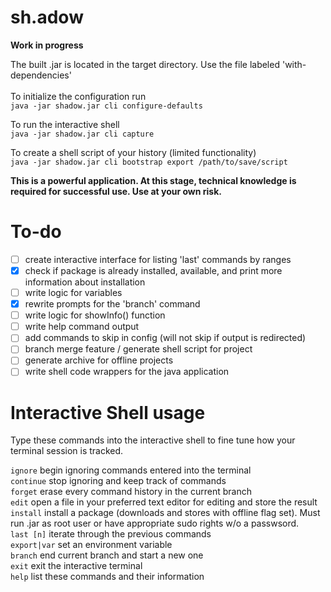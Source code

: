 # sh.adow

<b>Work in progress</b>

The built .jar is located in the target directory. Use the file labeled 'with-dependencies'<br><br>
To initialize the configuration run<br>
`java -jar shadow.jar cli configure-defaults`<br>

To run the interactive shell<br>
`java -jar shadow.jar cli capture`<br>

To create a shell script of your history (limited functionality)<br>
`java -jar shadow.jar cli bootstrap export /path/to/save/script`<br>

<b>This is a powerful application. At this stage, technical knowledge is required for successful use. Use at your own risk.</b> 

# To-do

- [ ] create interactive interface for listing 'last' commands by ranges
- [X] check if package is already installed, available, and print more information about installation
- [ ] write logic for variables
- [X] rewrite prompts for the 'branch' command
- [ ] write logic for showInfo() function
- [ ] write help command output
- [ ] add commands to skip in config (will not skip if output is redirected)
- [ ] branch merge feature / generate shell script for project
- [ ] generate archive for offline projects
- [ ] write shell code wrappers for the java application

# Interactive Shell usage

Type these commands into the interactive shell to fine tune how your terminal session is tracked.

`ignore` begin ignoring commands entered into the terminal<br>
`continue` stop ignoring and keep track of commands<br>
`forget` erase every command history in the current branch<br>
`edit` open a file in your preferred text editor for editing and store the result<br>
`install` install a package (downloads and stores with offline flag set). Must run .jar as root user or have appropriate sudo rights w/o a passwsord.<br>
`last [n]` iterate through the previous commands<br>
`export|var` set an environment variable<br>
`branch` end current branch and start a new one<br>
`exit` exit the interactive terminal<br>
`help` list these commands and their information<br>